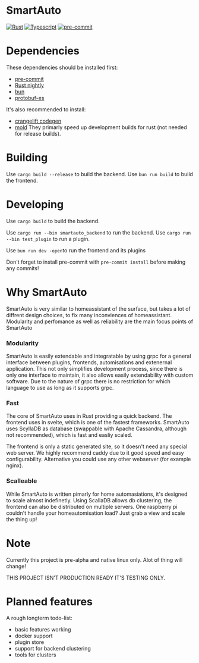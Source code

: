 # SmartAuto

[![Rust](https://github.com/LDprg/smartauto/actions/workflows/rust.yml/badge.svg)](https://github.com/LDprg/smartauto/actions/workflows/rust.yml)
[![Typescript](https://github.com/LDprg/smartauto/actions/workflows/typescript.yml/badge.svg)](https://github.com/LDprg/smartauto/actions/workflows/typescript.yml)
[![pre-commit](https://github.com/LDprg/smartauto/actions/workflows/pre-commit.yml/badge.svg)](https://github.com/LDprg/smartauto/actions/workflows/pre-commit.yml)

# Dependencies

These dependencies should be installed first:

- [pre-commit](https://pre-commit.com/#install)
- [Rust nightly](https://www.rust-lang.org/tools/install)
- [bun](https://bun.sh)
- [protobuf-es](https://github.com/bufbuild/protobuf-es)

It's also recommended to install:

- [crangelift codegen](https://github.com/rust-lang/rustc_codegen_cranelift)
- [mold](https://github.com/rui314/mold)
  They primarly speed up development builds for rust (not needed for release builds).

# Building

Use `cargo build --release` to build the backend.
Use `bun run build` to build the frontend.

# Developing

Use `cargo build` to build the backend.

Use `cargo run --bin smartauto_backend` to run the backend.
Use `cargo run --bin test_plugin` to run a plugin.

Use `bun run dev -open`to run the frontend and its plugins

Don't forget to install pre-commit with `pre-commit install` before making any commits!

# Why SmartAuto

SmartAuto is very similar to homeassistant of the surface, but takes a lot of diffrent design choices, to fix many inconviences of homeassistant.
Modularity and perfomance as well as reliability are the main focus points of SmartAuto

### Modularity

SmartAuto is easily extendable and integratable by using grpc for a general interface between plugins, frontends, automisations and extenernal application.
This not only simplifies development process, since there is only one interface to maintain, it also allows easily extendability with custom software.
Due to the nature of grpc there is no restriction for which language to use as long as it supports grpc.

### Fast

The core of SmartAuto uses in Rust providing a quick backend. The frontend uses in svelte, which is one of the fastest frameworks.
SmartAuto uses ScyllaDB as database (swappable with Apache Cassandra, although not recommended), which is fast and easliy scaled.

The frontend is only a static generated site, so it doesn't need any special web server. We highly recommend caddy due to it good speed and easy configurability. Alternative you could use any other webserver (for example nginx).

### Scalleable

While SmartAuto is written pimarly for home automasiations, it's designed to scale almost indefinetly. Using ScallaDB allows db clustering, the frontend can also be distributed on multiple servers. One raspberry pi couldn't handle your homeautomisation load? Just grab a view and scale the thing up!

# Note

Currently this project is pre-alpha and native linux only.
Alot of thing will change!

THIS PROJECT ISN'T PRODUCTION READY IT'S TESTING ONLY.

# Planned features

A rough longterm todo-list:

- basic features working
- docker support
- plugin store
- support for backend clustering
- tools for clusters
